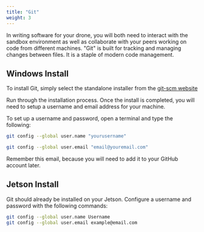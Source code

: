 ```yaml
---
title: "Git"
weight: 3
---
```


In writing software for your drone, you will both need to interact with the sandbox environment as well as collaborate with your peers working on code from different machines. "Git" is built for tracking and managing changes between files. It is a staple of modern code management.

## Windows Install

To install Git, simply select the standalone installer from the [git-scm website](https://git-scm.com/download/win)

Run through the installation process. Once the install is completed, you will need to setup a username and email address for your machine.

To set up a username and password, open a terminal and type the following:

```bash
git config --global user.name "yourusername"
```

```bash
git config --global user.email "email@youremail.com"
```

Remember this email, because you will need to add it to your GitHub account later.

## Jetson Install

Git should already be installed on your Jetson. Configure a username and password with the following commands:

```bash
git config --global user.name Username
git config --global user.email example@email.com
```
